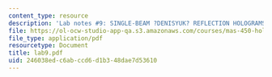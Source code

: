 ```yaml
---
content_type: resource
description: 'Lab notes #9: SINGLE-BEAM ?DENISYUK? REFLECTION HOLOGRAMS'
file: https://ol-ocw-studio-app-qa.s3.amazonaws.com/courses/mas-450-holographic-imaging-spring-2003/246038edc6abccd6d1b348dae7d53610_lab9.pdf
file_type: application/pdf
resourcetype: Document
title: lab9.pdf
uid: 246038ed-c6ab-ccd6-d1b3-48dae7d53610
---
```

